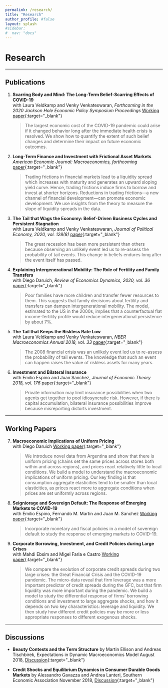 ```yaml
---
permalink: /research/
title: "Research"
author_profile: #false
layout: splash
#sidebar:
#  nav: "docs"
---
```


# Research

---
## Publications <a name="publications"></a>
1. **Scarring Body and Mind: The Long-Term Belief-Scarring Effects of COVID-19**  
with Laura Veldkamp and Venky Venkateswaran, *Forthcoming in the 2020 Jackson Hole Economic Policy Symposium Proceedings* [Working paper](http://www.juliankozlowski.com/papers/KVV_covid_v4.pdf){:target="_blank"}

	> The largest economic cost of the COVID-19 pandemic could arise if it changed behavior long after the immediate health crisis is resolved. We show how to quantify the extent of such belief changes and determine their impact on future economic outcomes.

2. **Long-Term Finance and Investment with Frictional Asset Markets**  
*American Economic Journal: Macroeconomics, forthcoming* [paper](http://www.juliankozlowski.com/papers/Kozlowski_Inv_2019_latest.pdf){:target="_blank"}

    > Trading frictions in financial markets lead to a liquidity spread which increases with maturity and generates an upward sloping yield curve. Hence, trading frictions induce firms to borrow and invest at shorter horizons. Reductions in trading frictions—a new channel of financial development—can promote economic development. We use insights from the theory to measure the slope of liquidity spreads in the data.


3. **The Tail that Wags the Economy: Belief-Driven Business Cycles and Persistent Stagnation**  
with Laura Veldkamp and Venky Venkateswaran, *Journal of Political Economy, 2020, vol. 128(8)* [paper](http://www.juliankozlowski.com/papers/KVV.pdf){:target="_blank"}

    > The great recession has been more persistent than others because observing an unlikely event led us to re-assess the probability of tail events. This change in beliefs endures long after the event itself has passed.


4. **Explaining Intergenerational Mobility: The Role of Fertility and Family Transfers**  
with Diego Daruich, *Review of Economics Dynamics, 2020, vol. 36* [paper](http://www.juliankozlowski.com/papers/DK.pdf){:target="_blank"}

    > Poor families have more children and transfer fewer resources to them. This suggests that family decisions about fertility and transfers can dampen intergenerational mobility. The model, estimated to the US in the 2000s, implies that a counterfactual flat income-fertility profile would reduce intergenerational persistence by about 7%.


5. **The Tail that Keeps the Riskless Rate Low**  
with Laura Veldkamp and Venky Venkateswaran, *NBER Macroeconomics Annual 2018, vol. 33* [paper](http://www.juliankozlowski.com/papers/KVV_InterestRate.pdf){:target="_blank"}
 
    > The 2008 financial crisis was an unlikely event led us to re-assess the probability of tail events. The knowledge that such an event can happen raises the value of riskless assets for many years.


6. **Investment and Bilateral Insurance**  
with Emilio Espino and Juan Sanchez, *Journal of Economic Theory 2018, vol. 176* [paper](http://www.juliankozlowski.com/papers/EKS.pdf){:target="_blank"}
 
    > Private information may limit insurance possibilities when two agents get together to pool idiosyncratic risk. However, if there is capital accumulation, bilateral insurance possibilities improve because misreporting distorts investment. 

---
## Working Papers <a name="wp"></a>

7.  **Macroeconomic Implications of Uniform Pricing**  
with Diego Daruich [Working paper](https://s3.amazonaws.com/real.stlouisfed.org/wp/2019/2019-024.pdf?1){:target="_blank"}

    > We introduce novel data from Argentina and show that there is uniform pricing (chains set the same prices across stores both within and across regions), and prices react relatively little to local conditions. We build a model to understand the macroeconomic implications of uniform pricing. Our key finding is that consumption aggregate elasticities tend to be smaller than local elasticities, as prices react more to aggregate conditions when prices are set uniformly across regions.


8. **Seigniorage and Sovereign Default: The Response of Emerging Markets to COVID-19**  
with Emilio Espino, Fernando M. Martin and Juan M. Sanchez [Working paper](https://s3.amazonaws.com/real.stlouisfed.org/wp/2020/2020-017.pdf){:target="_blank"}

	> Incorporate monetary and fiscal policies in a model of sovereign default to study the response of emerging markets to COVID-19.

9. **Corporate Borrowing, Investment, and Credit Policies during Large Crises**  
with Mahdi Ebsim and Migel Faria e Castro [Working paper](https://s3.amazonaws.com/real.stlouisfed.org/wp/2020/2020-035.pdf){:target="_blank"}

	> We compare the evolution of corporate credit spreads during two large crises: the Great Financial Crisis and the COVID-19 pandemic. The micro-data reveal that firm leverage was a more important predictor of credit spreads during the GFC, but that firm liquidity was more important during the pandemic. We build a model to study the differential response of firms’ borrowing conditions and investment to large aggregate shocks, and how it depends on two key characteristics: leverage and liquidity. We then study how different credit policies may be more or less appropriate responses to different exogenous shocks.

	

 ---
## Discussions <a name="discussions"></a>

- **Beauty Contests and the Term Structure** by Martin Ellison and Andreas Tischbirek, Expectations in Dynamic Macroeconomics Model August 2018, [Discussion](http://www.juliankozlowski.com/papers/Discussion_EllisonTischbirekz.pdf){:target="_blank"}

- **Credit Shocks and Equilibrium Dynamics in Consumer Durable Goods Markets** by Alessandro Gavazza and Andrea Lanteri, Southern Economic Association November 2018, [Discussion](http://www.juliankozlowski.com/papers/Discussion_GavazzaLanteri18.pdf){:target="_blank"}
